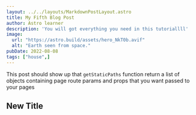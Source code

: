 ```yaml
---
layout: ../../layouts/MarkdownPostLayout.astro
title: My Fifth Blog Post
author: Astro learner
description: 'You will got everything you need in this tutoriallll'
image:
  url: "https://astro.build/assets/hero_NkT0b.avif"
  alt: "Earth seen from space."
pubDate: 2022-08-08
tags: ["house",]
---
```

This post should show up that `getStaticPaths` function return a list of objects containing page route params and props that you want passed to your pages
## New Title